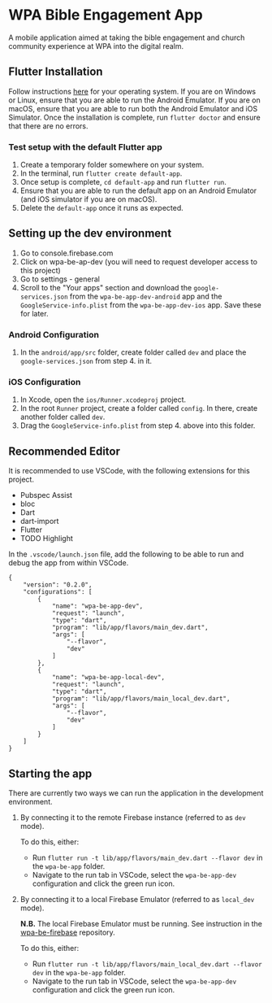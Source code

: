 # WPA Bible Engagement App

A mobile application aimed at taking the bible engagement and church community experience at WPA into the digital realm.

## Flutter Installation 

Follow instructions [here](https://flutter.dev/docs/get-started/install) for your operating system. If you are on Windows or Linux, ensure that you are able to run the Android Emulator. If you are on macOS, ensure that you are able to run both the Android Emulator and iOS Simulator. Once the installation is complete, run `flutter doctor` and ensure that there are no errors. 

### Test setup with the default Flutter app

1. Create a temporary folder somewhere on your system. 
2. In the terminal, run `flutter create default-app`. 
3. Once setup is complete, `cd default-app` and run `flutter run`. 
4. Ensure that you are able to run the default app on an Android Emulator (and iOS simulator if you are on macOS).
5. Delete the `default-app` once it runs as expected. 

## Setting up the dev environment 

1. Go to console.firebase.com
2. Click on wpa-be-ap-dev (you will need to request developer access to this project)
3. Go to settings - general 
4. Scroll to the "Your apps" section and download the `google-services.json` from the `wpa-be-app-dev-android` app 
and the `GoogleService-info.plist` from the `wpa-be-app-dev-ios` app. Save these for later.

### Android Configuration 

1. In the `android/app/src` folder, create folder called `dev` and place the `google-services.json` from step 4. in it. 


### iOS Configuration 

1. In Xcode, open the `ios/Runner.xcodeproj` project. 
2. In the root `Runner` project, create a folder called `config`. In there, create another folder called `dev`. 
3. Drag the `GoogleService-info.plist` from step 4. above into this folder. 

## Recommended Editor

It is recommended to use VSCode, with the following extensions for this project. 

- Pubspec Assist
- bloc
- Dart
- dart-import
- Flutter
- TODO Highlight

In the `.vscode/launch.json` file, add the following to be able to run and debug the app from within VSCode. 

```
{
    "version": "0.2.0",
    "configurations": [
        {
            "name": "wpa-be-app-dev",
            "request": "launch",
            "type": "dart",
            "program": "lib/app/flavors/main_dev.dart",
            "args": [
                "--flavor",
                "dev"
            ]
        },
        {
            "name": "wpa-be-app-local-dev",
            "request": "launch",
            "type": "dart",
            "program": "lib/app/flavors/main_local_dev.dart",
            "args": [
                "--flavor",
                "dev"
            ]
        }
    ]
}
```

## Starting the app

There are currently two ways we can run the application in the development environment. 

1. By connecting it to the remote Firebase instance (referred to as `dev` mode).

    To do this, either:
    
    * Run `flutter run -t lib/app/flavors/main_dev.dart --flavor dev` in the `wpa-be-app` folder.
    * Navigate to the run tab in VSCode, select the `wpa-be-app-dev` configuration and click the green run icon.

2. By connecting it to a local Firebase Emulator (referred to as `local_dev` mode).

    **N.B.** The local Firebase Emulator must be running. See instruction in the [wpa-be-firebase](https://github.com/waterloo-pentecostal-assembly/wpa-be-firebase) repository. 

    To do this, either:
    
    * Run `flutter run -t lib/app/flavors/main_local_dev.dart --flavor dev` in the `wpa-be-app` folder.
    * Navigate to the run tab in VSCode, select the `wpa-be-app-dev` configuration and click the green run icon.
